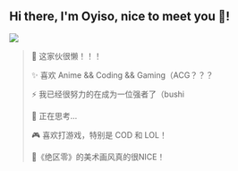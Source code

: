 ## Hi there, I'm Oyiso, nice to meet you 👋!

<!--
**kannafay/kannafay** is a ✨ _special_ ✨ repository because its `README.md` (this file) appears on your GitHub profile.

Here are some ideas to get you started:

- 🔭 I’m currently working on ...
- 🌱 I’m currently learning ...
- 👯 I’m looking to collaborate on ...
- 🤔 I’m looking for help with ...
- 💬 Ask me about ...
- 📫 How to reach me: ...
- 😄 Pronouns: ...
- ⚡ Fun fact: ...
-->

![](https://img.eyabc.cn/images/2024/03/25/vldps.png)

> 🤪 这家伙很懒！！！
>
> ✨ 喜欢 Anime && Coding && Gaming（ACG？？？
> 
> ⚡ 我已经很努力的在成为一位强者了（bushi
> 
> 🤔 正在思考...
>
> 🎮 喜欢打游戏，特别是 COD 和 LOL！
>
> 🎨《绝区零》的美术画风真的很NICE！


